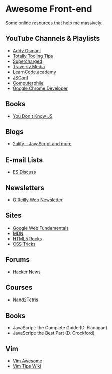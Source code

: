 # Awesome Front-end

Some online resources that help me massively.

## YouTube Channels & Playlists

* [Addy Osmani](https://goo.gl/w7geU8)
* [Totally Tooling Tips](https://goo.gl/EQaN23)
* [Supercharged](https://goo.gl/dcKFnw)
* [Traversy Media](https://goo.gl/exi4bP)
* [LearnCode.academy](https://goo.gl/Gg7bB4)
* [JSConf](https://goo.gl/BSaF1C)
* [Computerphile](https://goo.gl/91MMJW)
* [Google Chrome Developer](https://goo.gl/9iK7BP)

## Books

* [You Don't Know JS](https://github.com/getify/You-Dont-Know-JS)

## Blogs

* [2ality – JavaScript and more](http://2ality.com/)

## E-mail Lists

* [ES Discuss](https://esdiscuss.org/)

## Newsletters

* [O'Reilly Web Newsletter](https://goo.gl/bHbTe5)

## Sites

* [Google Web Fundementals](https://developers.google.com/web/)
* [MDN](https://developer.mozilla.org/en-US/)
* [HTML5 Rocks](https://www.html5rocks.com/en/)
* [CSS Tricks](https://css-tricks.com/)

## Forums

* [Hacker News](https://news.ycombinator.com/)

## Courses

* [Nand2Tetris](http://nand2tetris.org/)

## Books

* JavaScript: the Complete Guide (D. Flanagan)
* JavaScript: the Best Part (D. Crockford)

## Vim

* [Vim Awesome](http://vimawesome.com/)
* [Vim Tips Wiki](http://vim.wikia.com/wiki/Vim_Tips_Wiki)
